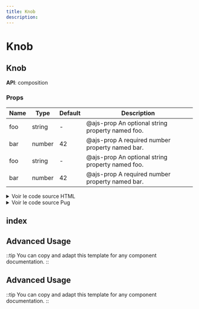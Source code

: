 ```yaml
---
title: Knob
description: 
---
```




# Knob








## Knob



**API**: composition




### Props
| Name | Type | Default | Description |
|------|------|---------|-------------|
| foo | string | - | @ajs-prop An optional string property named foo. |
| bar | number | 42 | @ajs-prop A required number property named bar. |
| foo | string | - | @ajs-prop An optional string property named foo. |
| bar | number | 42 | @ajs-prop A required number property named bar. |




















<details>
  <summary>Voir le code source HTML</summary>
  <pre><code>&lt;script setup lang=&#34;ts&#34;&gt;
// @ajs-description A simple knob component that displays a button with &#34;Hello World&#34; text.
import { Button } from &#39;@/components/ui/button&#39;;

const props = withDefaults(
  defineProps&lt;{
    // @ajs-prop An optional string property named foo.
    foo?: string;
    // @ajs-prop A required number property named bar.
    bar: number;
  }&gt;(),
  {
    bar: 42,
  }
);
&lt;/script&gt;

&lt;template&gt;
  &lt;Button&gt;Hello World&lt;/Button&gt;
&lt;/template&gt;
</code></pre>
</details>



<details>
  <summary>Voir le code source Pug</summary>
  <pre><code>&lt;script setup lang=&#34;ts&#34;&gt;
// @ajs-description A simple knob component that displays a button with &#34;Hello World&#34; text.
import { Button } from &#39;@/components/ui/button&#39;;

const props = withDefaults(
  defineProps&lt;{
    // @ajs-prop An optional string property named foo.
    foo?: string;
    // @ajs-prop A required number property named bar.
    bar: number;
  }&gt;(),
  {
    bar: 42,
  }
);
&lt;/script&gt;

&lt;template lang=&#34;pug&#34;&gt;
Button
  | Hello World
&lt;/template&gt;
</code></pre>
</details>




## index






























## Advanced Usage

<!-- Add more code-preview/code-group/code-tree blocks as needed for advanced examples -->

::tip
You can copy and adapt this template for any component documentation.
::

## Advanced Usage

<!-- Add more code-preview/code-group/code-tree blocks as needed for advanced examples -->

::tip
You can copy and adapt this template for any component documentation.
::
